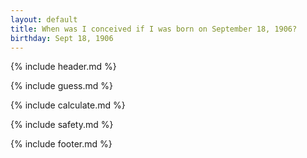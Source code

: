 ```yaml
---
layout: default
title: When was I conceived if I was born on September 18, 1906?
birthday: Sept 18, 1906
---
```


{% include header.md %}

{% include guess.md %}

{% include calculate.md %}

{% include safety.md %}

{% include footer.md %}



